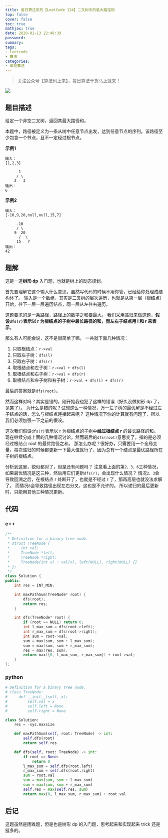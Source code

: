 ```yaml
---
title: 每日算法系列【LeetCode 124】二叉树中的最大路径和
top: false
cover: false
toc: true
mathjax: true
date: 2020-01-13 22:48:39
password:
summary:
tags:
- leetcode
- 算法
categories:
- 编程算法
---
```


> 关注公众号【算法码上来】，每日算法干货马上就来！

![](/medias/contact.jpg)

## 题目描述
给定一个非空二叉树，返回其最大路径和。

本题中，路径被定义为一条从树中任意节点出发，达到任意节点的序列。该路径至少包含一个节点，且不一定经过根节点。

**示例1**
```text
输入：
[1,2,3]

      1
     / \
    2   3
输出：
6
```

**示例2**
```text
输入：
[-10,9,20,null,null,15,7]

     -10
     / \
    9  20
      /  \
     15   7
输出：
42
```



## 题解
这是一道**树形 dp** 入门题，也就是树上的动态规划。

首先要理解它这个输入什么意思，虽然写代码的时候不用你管，已经给你处理成结构体了。
输入是一个数组，其实是二叉树的层次遍历，也就是从第一层（根结点）开始，往下一层一层遍历结点，同一层从左往右遍历。

这题要求的是一条路径，路径上的数字之和要最大。
我们采用递归来做这题，**假设`dfs(r)`表示以 r 为根结点的子树中最长路径的和，而左右子结点用 l 和 r 来表示**。

那么有人可能会说，这不是很简单了嘛。
一共就下面几种情况：
1. 只取根结点：`r->val`
2. 只取左子树：`dfs(l)`
3. 只取右子树：`dfs(r)`
4. 取根结点和左子树：`r->val + dfs(l)`
5. 取根结点和右子树：`r->val + dfs(r)`
6. 取根结点和左子树和右子树：`r->val + dfs(l) + dfs(r)`

最后的答案就是`dfs(root)`。

然而这样对吗？其实是错的，刚开始我也犯了这样的错误（好久没做树形 dp 了，见笑了）。
为什么是错的呢？试想这么一种情况，万一左子树的最优解是不经过左子结点的话，怎么与根结点连接起来呢？
这种情况下你的计算就有问题了，所以我们必须加强一下之前的假设。

这次我们假设`dfs(r)`表示以 r 为根结点的子树中**经过根结点 r** 的最长路径的和。
现在继续分成上面的几种情况讨论，然而最后的`dfs(root)`意思变了，指的是必须经过根结点 root 的最优路径之和。
那怎么办呢？很好办，只需要用一个全局变量，每次递归的时候都更新一下最大值就行了，因为总有一个结点是最优路径所在子树的根结点。

分析到这里，貌似都对了，但是还有问题吗？
注意看上面的第`2、3、6`三种情况，如果最优情况是这三种，然后用它们更新`dfs(r)`，会出现什么情况？
情况`2、3`会导致回溯之后，在根结点 r 处断开了，也就是不经过 r 了，那再高层也就没法求解了。
而情况`6`会导致路径出现左右分叉，这也是不允许的。
所以递归的最后更新时，只能用其他三种情况更新。

## 代码
### c++
```cpp
/**
 * Definition for a binary tree node.
 * struct TreeNode {
 *     int val;
 *     TreeNode *left;
 *     TreeNode *right;
 *     TreeNode(int x) : val(x), left(NULL), right(NULL) {}
 * };
 */
class Solution {
public:
    int res = INT_MIN;

    int maxPathSum(TreeNode* root) {
        dfs(root);
        return res;
    }

    int dfs(TreeNode* root) {
        if (root == NULL) return 0;
        int l_max_sum = dfs(root->left);
        int r_max_sum = dfs(root->right);
        int sum = root->val;
        sum = max(sum, sum + l_max_sum);
        sum = max(sum, sum + r_max_sum);
        res = max(res, sum);
        return max({0, l_max_sum, r_max_sum}) + root->val;
    }
};
```

### python
```python
# Definition for a binary tree node.
# class TreeNode:
#     def __init__(self, x):
#         self.val = x
#         self.left = None
#         self.right = None

class Solution:
    res = -sys.maxsize

    def maxPathSum(self, root: TreeNode) -> int:
        self.dfs(root)
        return self.res

    def dfs(self, root: TreeNode) -> int:
        if root == None:
            return 0
        l_max_sum = self.dfs(root.left)
        r_max_sum = self.dfs(root.right)
        sum = root.val
        sum = max(sum, sum + l_max_sum)
        sum = max(sum, sum + r_max_sum)
        self.res = max(self.res, sum)
        return max(0, l_max_sum, r_max_sum) + root.val
```

## 后记
这题虽然是困难题，但是也是树形 dp 的入门题，思考起来和实现起来 trick 还是挺多的。